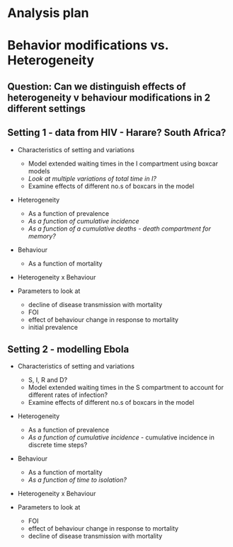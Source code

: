 # Analysis plan
# Behavior modifications vs. Heterogeneity

## Question: Can we distinguish effects of heterogeneity v behaviour modifications in 2 different settings

## Setting 1 - data from HIV - Harare? South Africa?

* Characteristics of setting and variations
    - Model extended waiting times in the I compartment using boxcar models
    - *Look at multiple variations of total time in I?*
    - Examine effects of different no.s of boxcars in the model

* Heterogeneity
    - As a function of prevalence
    - *As a function of cumulative incidence*
    - *As a function of a cumulative deaths - death compartment for memory?*

* Behaviour
    - As a function of mortality

* Heterogeneity x Behaviour

* Parameters to look at
    - decline of disease transmission with mortality
    - FOI
    - effect of behaviour change in response to mortality
    - initial prevalence

## Setting 2 - modelling Ebola

* Characteristics of setting and variations
    - S, I, R and D?
    - Model extended waiting times in the S compartment to account for different rates of infection?
    - Examine effects of different no.s of boxcars in the model

* Heterogeneity
    - As a function of prevalence
    - *As a function of cumulative incidence* - cumulative incidence in discrete time steps?

* Behaviour
    - As a function of mortality
    - *As a function of time to isolation?*

* Heterogeneity x Behaviour

* Parameters to look at
    - FOI
    - effect of behaviour change in response to mortality
    - decline of disease transmission with mortality
